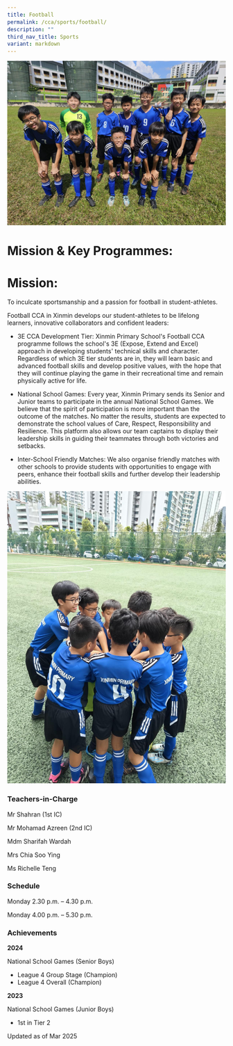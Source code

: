 ```yaml
---
title: Football
permalink: /cca/sports/football/
description: ""
third_nav_title: Sports
variant: markdown
---
```

![](/images/WhatsApp_Image_2024_02_22_at_4_43_07_PM__2_.jpg)

# **Mission & Key Programmes:**

# **Mission:**

To inculcate sportsmanship and a passion for football in student-athletes.

Football CCA in Xinmin develops our student-athletes to be lifelong learners, innovative collaborators and confident leaders:

* 3E CCA Development Tier: Xinmin Primary School's Football CCA programme follows the school's 3E (Expose, Extend and Excel) approach in developing students' technical skills and character. Regardless of which 3E tier students are in, they will learn basic and advanced football skills and develop positive values, with the hope that they will continue playing the game in their recreational time and remain physically active for life.

* National School Games: Every year, Xinmin Primary sends its Senior and Junior teams to participate in the annual National School Games. We believe that the spirit of participation is more important than the outcome of the matches. No matter the results, students are expected to demonstrate the school values of Care, Respect, Responsibility and Resilience. This platform also allows our team captains to display their leadership skills in guiding their teammates through both victories and setbacks.

* Inter-School Friendly Matches: We also organise friendly matches with other schools to provide students with opportunities to engage with peers, enhance their football skills and further develop their leadership abilities.

![](/images/WhatsApp_Image_2024_02_22_at_4_43_08_PM__5_.jpg)

### Teachers-in-Charge

Mr Shahran (1st IC)

Mr Mohamad Azreen (2nd IC)

Mdm Sharifah Wardah

Mrs Chia Soo Ying

Ms Richelle Teng

### Schedule

Monday 2.30 p.m. – 4.30 p.m.

Monday 4.00 p.m. – 5.30 p.m.

### Achievements

**2024**

National School Games (Senior Boys) 

* League 4 Group Stage (Champion)
* League 4 Overall (Champion)


**2023**

National School Games (Junior Boys) 

* 1st in Tier 2

Updated as of Mar 2025
